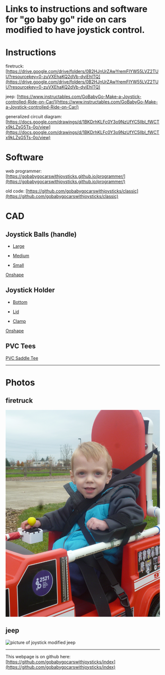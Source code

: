 # Links to instructions and software for "go baby go" ride on cars modified to have joystick control.

# Instructions

firetruck: [https://drive.google.com/drive/folders/0B2HJnUrZAwYremFIYW55LVZ2TUU?resourcekey=0-zuVXEhaKQ2dVb-dyiEhITQ](https://drive.google.com/drive/folders/0B2HJnUrZAwYremFIYW55LVZ2TUU?resourcekey=0-zuVXEhaKQ2dVb-dyiEhITQ)

jeep: [https://www.instructables.com/GoBabyGo-Make-a-Joystick-controlled-Ride-on-Car/](https://www.instructables.com/GoBabyGo-Make-a-Joystick-controlled-Ride-on-Car/)

generalized circuit diagram: [https://docs.google.com/drawings/d/1BKDrhKLFc0Y3o9NzUfYC5lIbI_fWCTx9kLZsG5Ts-0o/view](https://docs.google.com/drawings/d/1BKDrhKLFc0Y3o9NzUfYC5lIbI_fWCTx9kLZsG5Ts-0o/view)

# Software

web programmer: [https://gobabygocarswithjoysticks.github.io/programmer/](https://gobabygocarswithjoysticks.github.io/programmer/)

old code: [https://github.com/gobabygocarswithjoysticks/classic](https://github.com/gobabygocarswithjoysticks/classic)

# CAD

## Joystick Balls (handle)

* [Large](https://github.com/gobabygocarswithjoysticks/index/raw/main/ball-large.stl)
 
* [Medium](https://github.com/gobabygocarswithjoysticks/index/raw/main/ball-medium.stl)

* [Small](https://github.com/gobabygocarswithjoysticks/index/raw/main/ball-small.stl)

[Onshape](https://cad.onshape.com/documents/0606b7a44a156562463230b4/w/c157c0319d8b261b7ab62dff/e/5374dfde2b557ee7c8b2d179)

## Joystick Holder

* [Bottom](https://github.com/gobabygocarswithjoysticks/index/raw/main/joy-holder-bottom.stl)

* [Lid](https://github.com/gobabygocarswithjoysticks/index/raw/main/joy-holder-lid.stl)

* [Clamp](https://github.com/gobabygocarswithjoysticks/index/raw/main/joy-holder-clamp.stl)

[Onshape](https://cad.onshape.com/documents/6cf557827fa40e994b5bc5d8/w/0248049be91a11ab1b1efe99/e/c3181b8155bb2d289a3a4906)

## PVC Tees

[PVC Saddle Tee](https://github.com/gobabygocarswithjoysticks/index/raw/main/pvc-saddle-tee.stl)

---

# Photos

## firetruck
![picture of boy in firetruck](firetruck.jpg)

## jeep
![picture of joystick modified jeep](jeep.jpg)


---
This webpage is on github here: [https://github.com/gobabygocarswithjoysticks/index](https://github.com/gobabygocarswithjoysticks/index)
